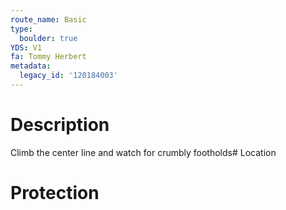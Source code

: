 ```yaml
---
route_name: Basic
type:
  boulder: true
YDS: V1
fa: Tommy Herbert
metadata:
  legacy_id: '120184003'
---
```

# Description
Climb the center line and watch for crumbly footholds# Location
# Protection
